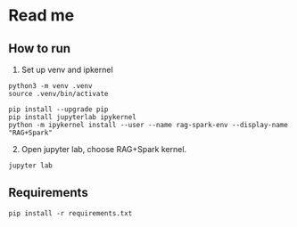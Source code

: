 # Read me
## How to run
1. Set up venv and ipkernel
```
python3 -m venv .venv
source .venv/bin/activate

pip install --upgrade pip
pip install jupyterlab ipykernel
python -m ipykernel install --user --name rag-spark-env --display-name "RAG+Spark"
```
2. Open jupyter lab, choose RAG+Spark kernel. 
```
jupyter lab
```
## Requirements
```
pip install -r requirements.txt
```
